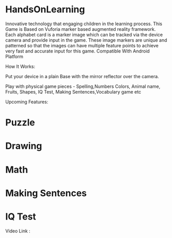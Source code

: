 # HandsOnLearning
Innovative technology that engaging children in the learning process. 
This Game is Based on Vuforia marker based augmented reality framework. Each alphabet card is a marker image which can be tracked via the device camera and provide input in the game. These image markers are unique and patterned so that the images can have multiple feature points to achieve very fast and accurate input for this game.
Compatible With Android Platform 

How It Works:

Put your device in a plain Base with the mirror reflector over the camera.

Play with physical game pieces - Spelling,Numbers Colors, Animal name, Fruits, Shapes, IQ Test, Making Sentences,Vocabulary game etc

Upcoming Features:

# Puzzle
# Drawing
# Math
# Making Sentences
# IQ Test



Video Link :
